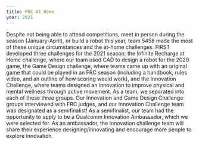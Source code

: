 ```yaml
---
title: FRC At Home
year: 2021
---
```


Despite not being able to attend competitions, meet in person during the season (January-April), or build a robot this year, team 5458 made the most of these unique
circumstances and the at-home challenges. FIRST developed three challenges for the 2021 season; the Infinite Recharge at Home challenge, where our team used CAD
to design a robot for the 2020 game, the Game Design challenge, where teams came up with an original game that could be played in an FRC season (including a handbook,
rules video, and an outline of how scoring would work), and the Innovation Challenge, where teams designed an innovation to improve physical and mental wellness through active
movement. As a team, we separated into each of these three groups. Our Innovation and Game Design Challenge groups interviewed with FRC judges, and our Innovation Challenge team
was designated as a semifinalist! As a semifinalist, our team had the opportunity to apply to be a Qualcomm Innovation Ambassador, which we were selected for. As an ambassador,
the Innovation challenge team will share their experience designing/innovating and encourage more people to explore innovation.
